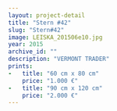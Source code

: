 ```yaml
---
layout: project-detail
title: "Stern #42"
slug: "Stern#42"
image: LEISKA_201506e10.jpg
year: 2015
archive_id: ""
description: "VERMONT TRADER"
prints: 
-   title: "60 cm x 80 cm"
    price: "1.000 €"
-   title: "90 cm x 120 cm"
    price: "2.000 €"
---
```

